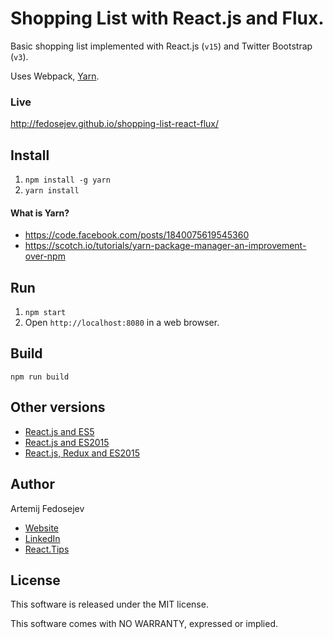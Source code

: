 # Shopping List with React.js and Flux.

Basic shopping list implemented with React.js (`v15`) and Twitter Bootstrap (`v3`).

Uses Webpack, [Yarn](https://code.facebook.com/posts/1840075619545360).

### Live

http://fedosejev.github.io/shopping-list-react-flux/

## Install

1. `npm install -g yarn`
2. `yarn install`

#### What is Yarn?
+ https://code.facebook.com/posts/1840075619545360
+ https://scotch.io/tutorials/yarn-package-manager-an-improvement-over-npm

## Run

1. `npm start`
2. Open `http://localhost:8080` in a web browser.

## Build

`npm run build`

## Other versions

+ [React.js and ES5](https://github.com/fedosejev/shopping-list-react)
+ [React.js and ES2015](https://github.com/fedosejev/shopping-list-react-es2015)
+ [React.js, Redux and ES2015](https://github.com/fedosejev/shopping-list-react-redux)

## Author

Artemij Fedosejev
+ [Website](http://artemij.com)
+ [LinkedIn](https://www.linkedin.com/in/artemij)
+ [React.Tips](http://react.tips)

## License

This software is released under the MIT license.

This software comes with NO WARRANTY, expressed or implied.

